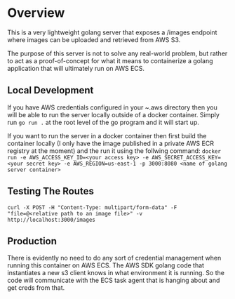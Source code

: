 # Overview 
This is a very lightweight golang server that exposes a /images endpoint where images can be uploaded and retrieved from AWS S3. 

The purpose of this server is not to solve any real-world problem, but rather to act as a proof-of-concept for what it means to containerize a golang application 
that will ultimately run on AWS ECS. 

## Local Development
If you have AWS credentials configured in your ~.aws directory then you will be able to run the server locally outside of a docker container. Simply run ```go run .``` at the root level of the go program and it will start up. 

If you want to run the server in a docker container then first build the container locally (I only have the image published in a private AWS ECR registry at the moment) and the run it using the follwing command: 
```docker run -e AWS_ACCESS_KEY_ID=<your access key> -e AWS_SECRET_ACCESS_KEY=<your secret key> -e AWS_REGION=us-east-1 -p 3000:8080 <name of golang server container>```

## Testing The Routes
```curl -X POST -H "Content-Type: multipart/form-data" -F "file=@<relative path to an image file>" -v http://localhost:3000/images```

## Production
There is evidently no need to do any sort of credential management when running this container on AWS ECS. The AWS SDK golang code that instantiates a new s3 client 
knows in what environment it is running. So the code will communicate with  the ECS task agent that is hanging about and get creds from that. 